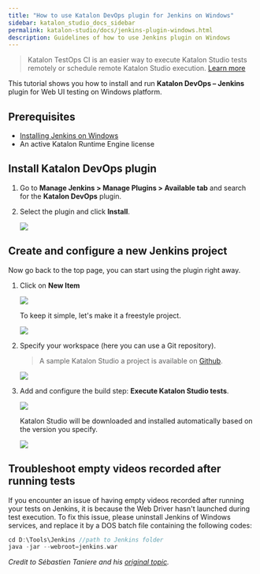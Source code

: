 ```yaml
---
title: "How to use Katalon DevOps plugin for Jenkins on Windows" 
sidebar: katalon_studio_docs_sidebar
permalink: katalon-studio/docs/jenkins-plugin-windows.html 
description: Guidelines of how to use Jenkins plugin on Windows
---
```

> Katalon TestOps CI is an easier way to execute Katalon Studio tests remotely or schedule remote Katalon Studio execution. [Learn more](https://docs.katalon.com/katalon-analytics/docs/kt-remote-execution.html)

This tutorial shows you how to install and run **Katalon DevOps – Jenkins** plugin for Web UI testing on Windows platform.

## Prerequisites

* [Installing Jenkins on Windows](https://www.jenkins.io/doc/book/installing/)
* An active Katalon Runtime Engine license

## Install Katalon DevOps plugin

1. Go to **Manage Jenkins > Manage Plugins > Available tab** and search for the **Katalon DevOps** plugin.

2. Select the plugin and click **Install**.

   ![](https://github.com/katalon-studio/docs-images/raw/master/katalon-studio/docs/jenkins-plugin-windows/Picture1.png)

## Create and configure a new Jenkins project

Now go back to the top page, you can start using the plugin right away.

1. Click on **New Item**

   ![](https://github.com/katalon-studio/docs-images/raw/master/katalon-studio/docs/jenkins-plugin-windows/Picture2.png)

   To keep it simple, let's make it a freestyle project.

   ![](https://github.com/katalon-studio/docs-images/raw/master/katalon-studio/docs/jenkins-plugin-windows/Picture3.png)

2. Specify your workspace (here you can use a Git repository).

   > A sample Katalon Studio a project is available on [Github](https://github.com/katalon-studio-samples/ci-samples).

   ![](https://github.com/katalon-studio/docs-images/raw/master/katalon-studio/docs/jenkins-plugin-windows/Picture4.png)

3. Add and configure the build step: **Execute Katalon Studio tests**.

   ![](https://github.com/katalon-studio/docs-images/raw/master/katalon-studio/docs/jenkins-plugin-windows/Picture5.png)

   Katalon Studio will be downloaded and installed automatically based on the version you specify.

   ![](https://github.com/katalon-studio/docs-images/raw/master/katalon-studio/docs/jenkins-plugin-windows/Picture6.png)

## Troubleshoot empty videos recorded after running tests

If you encounter an issue of having empty videos recorded after running your tests on Jenkins, it is because the Web Driver hasn't launched during test execution. To fix this issue, please uninstall Jenkins of Windows services, and replace it by a DOS batch file containing the following codes:

```groovy
cd D:\Tools\Jenkins //path to Jenkins folder
java -jar --webroot=jenkins.war
```

_Credit to Sébastien Taniere and his [original topic](https://forum.katalon.com/t/video-is-empty-when-scenario-is-launched-by-katalon-runtime-trough-jenkins-windows-instance/43974)._
